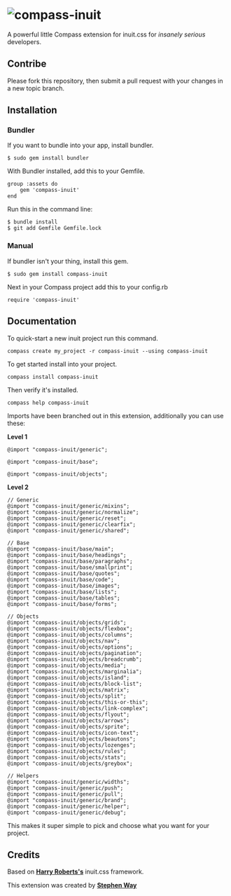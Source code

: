 # ![compass-inuit](http://i.imgur.com/rsz0nwt.png)

A powerful little Compass extension for inuit.css for _insanely serious_ developers.

## Contribe
Please fork this repository, then submit a pull request with your changes in a new topic branch.

## Installation

### Bundler
If you want to bundle into your app, install bundler.

	$ sudo gem install bundler

With Bundler installed, add this to your Gemfile.

	group :assets do
		gem 'compass-inuit'
	end

Run this in the command line:

	$ bundle install
	$ git add Gemfile Gemfile.lock

### Manual
If bundler isn't your thing, install this gem.

	$ sudo gem install compass-inuit

Next in your Compass project add this to your config.rb

	require 'compass-inuit'

## Documentation

To quick-start a new inuit project run this command.

	compass create my_project -r compass-inuit --using compass-inuit

To get started install into your project.

	compass install compass-inuit

Then verify it's installed.

	compass help compass-inuit

Imports have been branched out in this extension, additionally you can use these:

**Level 1**

	@import "compass-inuit/generic";

	@import "compass-inuit/base";

	@import "compass-inuit/objects";

**Level 2**

	// Generic
	@import "compass-inuit/generic/mixins";
	@import "compass-inuit/generic/normalize";
	@import "compass-inuit/generic/reset";
	@import "compass-inuit/generic/clearfix";
	@import "compass-inuit/generic/shared";

	// Base
	@import "compass-inuit/base/main";
	@import "compass-inuit/base/headings";
	@import "compass-inuit/base/paragraphs";
	@import "compass-inuit/base/smallprint";
	@import "compass-inuit/base/quotes";
	@import "compass-inuit/base/code";
	@import "compass-inuit/base/images";
	@import "compass-inuit/base/lists";
	@import "compass-inuit/base/tables";
	@import "compass-inuit/base/forms";

	// Objects
	@import "compass-inuit/objects/grids";
	@import "compass-inuit/objects/flexbox";
	@import "compass-inuit/objects/columns";
	@import "compass-inuit/objects/nav";
	@import "compass-inuit/objects/options";
	@import "compass-inuit/objects/pagination";
	@import "compass-inuit/objects/breadcrumb";
	@import "compass-inuit/objects/media";
	@import "compass-inuit/objects/marginalia";
	@import "compass-inuit/objects/island";
	@import "compass-inuit/objects/block-list";
	@import "compass-inuit/objects/matrix";
	@import "compass-inuit/objects/split";
	@import "compass-inuit/objects/this-or-this";
	@import "compass-inuit/objects/link-complex";
	@import "compass-inuit/objects/flyout";
	@import "compass-inuit/objects/arrows";
	@import "compass-inuit/objects/sprite";
	@import "compass-inuit/objects/icon-text";
	@import "compass-inuit/objects/beautons";
	@import "compass-inuit/objects/lozenges";
	@import "compass-inuit/objects/rules";
	@import "compass-inuit/objects/stats";
	@import "compass-inuit/objects/greybox";

	// Helpers
	@import "compass-inuit/generic/widths";
	@import "compass-inuit/generic/push";
	@import "compass-inuit/generic/pull";
	@import "compass-inuit/generic/brand";
	@import "compass-inuit/generic/helper";
	@import "compass-inuit/generic/debug";

This makes it super simple to pick and choose what you want for your project.


## Credits
Based on **[Harry Roberts's](http://github.com/csswizardry)** inuit.css framework.

This extension was created by **[Stephen Way](http://github.com/stephenway)**
